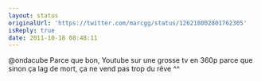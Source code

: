 ```yaml
---
layout: status
originalUrl: 'https://twitter.com/marcgg/status/126218002801762305'
isReply: true
date: 2011-10-18 08:48:11
---
```


@ondacube Parce que bon, Youtube sur une grosse tv en 360p parce que sinon ça lag de mort, ça ne vend pas trop du rêve ^^
